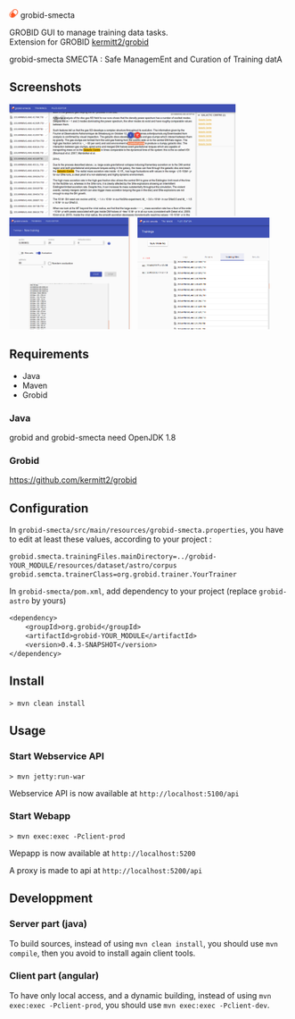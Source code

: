 <div>
	<img src="src/main/webapp/main/src/assets/icon.png">
	<span>grobid-smecta</span>
</div>

GROBID GUI to manage training data tasks.
<br />
Extension for GROBID [kermitt2/grobid](https://github.com/kermitt2/grobid)

grobid-smecta
SMECTA : Safe ManagemEnt and Curation of Training datA



## Screenshots

<a url="screenshots/files-editor.png" style="margin-right:10px;"><img src="screenshots/files-editor.png" height="200"></a>
<a url="screenshots/new-training.png" style="margin-right:10px;"><img src="screenshots/new-training.png" height="200"></a>
<a url="screenshots/trainings.png"><img src="screenshots/trainings.png" height="200"></a>

## Requirements

- Java
- Maven
- Grobid

### Java

grobid and grobid-smecta need OpenJDK 1.8

### Grobid

https://github.com/kermitt2/grobid



## Configuration

In `grobid-smecta/src/main/resources/grobid-smecta.properties`,
you have to edit at least these values, according to your project :
```
grobid.smecta.trainingFiles.mainDirectory=../grobid-YOUR_MODULE/resources/dataset/astro/corpus
grobid.semcta.trainerClass=org.grobid.trainer.YourTrainer
```

In `grobid-smecta/pom.xml`,
add dependency to your project (replace `grobid-astro` by yours)
```
<dependency>
    <groupId>org.grobid</groupId>
    <artifactId>grobid-YOUR_MODULE</artifactId>
    <version>0.4.3-SNAPSHOT</version>
</dependency>
```


## Install

`> mvn clean install`



## Usage

### Start Webservice API

`> mvn jetty:run-war`

Webservice API is now available at `http://localhost:5100/api`

### Start Webapp

`> mvn exec:exec -Pclient-prod`

Wepapp is now available at `http://localhost:5200`

A proxy is made to api at `http://localhost:5200/api`



## Developpment

### Server part (java)

To build sources, instead of using `mvn clean install`, you should use `mvn compile`, then you avoid to install again client tools.

### Client part (angular)

To have only local access, and a dynamic building, instead of using `mvn exec:exec -Pclient-prod`, you should use `mvn exec:exec -Pclient-dev`.

